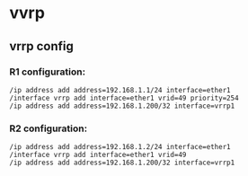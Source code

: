 # vvrp

## vrrp config 

### R1 configuration:

````
/ip address add address=192.168.1.1/24 interface=ether1
/interface vrrp add interface=ether1 vrid=49 priority=254
/ip address add address=192.168.1.200/32 interface=vrrp1
````

### R2 configuration:

````
/ip address add address=192.168.1.2/24 interface=ether1
/interface vrrp add interface=ether1 vrid=49
/ip address add address=192.168.1.200/32 interface=vrrp1
````
